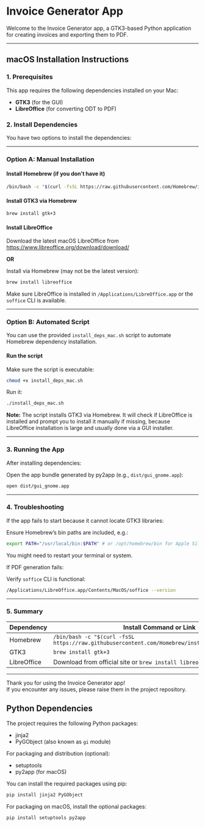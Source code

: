 # Invoice Generator App

Welcome to the Invoice Generator app, a GTK3-based Python application for creating invoices and exporting them to PDF.

---

## macOS Installation Instructions

### 1. Prerequisites

This app requires the following dependencies installed on your Mac:

- **GTK3** (for the GUI)
- **LibreOffice** (for converting ODT to PDF)

### 2. Install Dependencies

You have two options to install the dependencies:

---

### Option A: Manual Installation

#### Install Homebrew (if you don’t have it)
```bash
/bin/bash -c "$(curl -fsSL https://raw.githubusercontent.com/Homebrew/install/HEAD/install.sh)"
```

#### Install GTK3 via Homebrew
```bash
brew install gtk+3
```

#### Install LibreOffice

Download the latest macOS LibreOffice from https://www.libreoffice.org/download/download/

**OR**

Install via Homebrew (may not be the latest version):

```bash
brew install libreoffice
```

Make sure LibreOffice is installed in `/Applications/LibreOffice.app` or the `soffice` CLI is available.

---

### Option B: Automated Script

You can use the provided `install_deps_mac.sh` script to automate Homebrew dependency installation.

#### Run the script

Make sure the script is executable:
```bash
chmod +x install_deps_mac.sh
```

Run it:
```bash
./install_deps_mac.sh
```

**Note:** The script installs GTK3 via Homebrew. It will check if LibreOffice is installed and prompt you to install it manually if missing, because LibreOffice installation is large and usually done via a GUI installer.

---

### 3. Running the App

After installing dependencies:

Open the app bundle generated by py2app (e.g., `dist/gui_gnome.app`):
```bash
open dist/gui_gnome.app
```

---

### 4. Troubleshooting

If the app fails to start because it cannot locate GTK3 libraries:

Ensure Homebrew’s bin paths are included, e.g.:
```bash
export PATH="/usr/local/bin:$PATH" # or /opt/homebrew/bin for Apple Silicon Macs
```

You might need to restart your terminal or system.

If PDF generation fails:

Verify `soffice` CLI is functional:
```bash
/Applications/LibreOffice.app/Contents/MacOS/soffice --version
```

---

### 5. Summary

| Dependency | Install Command or Link |
|------------|--------------------------|
| Homebrew   | `/bin/bash -c "$(curl -fsSL https://raw.githubusercontent.com/Homebrew/install/HEAD/install.sh)"` |
| GTK3       | `brew install gtk+3` |
| LibreOffice| Download from official site or `brew install libreoffice` (optional) |

---

Thank you for using the Invoice Generator app!  
If you encounter any issues, please raise them in the project repository.


## Python Dependencies

The project requires the following Python packages:

- jinja2
- PyGObject (also known as `gi` module)

For packaging and distribution (optional):

- setuptools
- py2app (for macOS)

You can install the required packages using pip:

```bash
pip install jinja2 PyGObject
```

For packaging on macOS, install the optional packages:

```bash
pip install setuptools py2app
```
